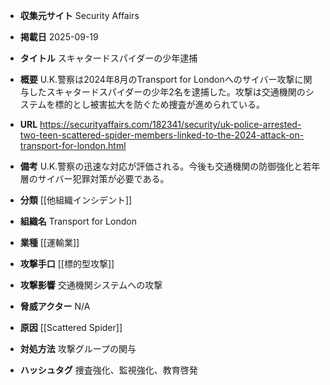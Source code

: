 - **収集元サイト**
Security Affairs

- **掲載日**
2025-09-19

- **タイトル**
スキャタードスパイダーの少年逮捕

- **概要**
U.K.警察は2024年8月のTransport for Londonへのサイバー攻撃に関与したスキャタードスパイダーの少年2名を逮捕した。攻撃は交通機関のシステムを標的とし被害拡大を防ぐため捜査が進められている。

- **URL**
https://securityaffairs.com/182341/security/uk-police-arrested-two-teen-scattered-spider-members-linked-to-the-2024-attack-on-transport-for-london.html

- **備考**
U.K.警察の迅速な対応が評価される。今後も交通機関の防御強化と若年層のサイバー犯罪対策が必要である。

- **分類**
[[他組織インシデント]]

- **組織名**
Transport for London

- **業種**
[[運輸業]]

- **攻撃手口**
[[標的型攻撃]]

- **攻撃影響**
交通機関システムへの攻撃

- **脅威アクター**
N/A

- **原因**
[[Scattered Spider]]

- **対処方法**
攻撃グループの関与

- **ハッシュタグ**
捜査強化、監視強化、教育啓発
